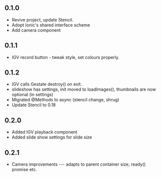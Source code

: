 ## 0.1.0

* Revive project, update Stencil.
* Adopt Ionic's shared interface scheme
* Add camera component

## 0.1.1

* IGV record button - tweak style, set colours properly.

## 0.1.2

* IGV calls Gestate destroy() on exit.
* slideshow has settings, init moved to loadImages(), thumbnails are now optional (in settings)
* Migrated @Methods to async (stencil change, shrug)
* Update Stencil to 0.18

## 0.2.0

* Added IGV playback component
* Added slide show settings for slide size

## 0.2.1

* Camera improvements --- adapts to parent container size, ready() promise etc.
